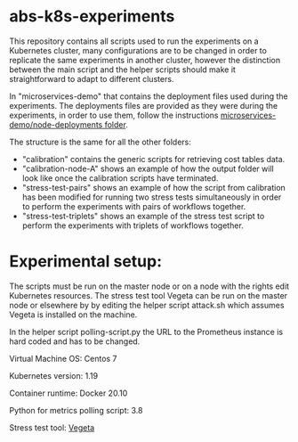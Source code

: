 # abs-k8s-experiments
This repository contains all scripts used to run the experiments on a Kubernetes cluster, many configurations are to be changed in order to replicate the same experiments in another cluster, however the distinction between the main script and the helper scripts should make it straightforward to adapt to different clusters.

In "microservices-demo" that contains the deployment files used during the experiments. The deployments files are provided as they were during the experiments, in order to use them, follow the instructions [microservices-demo/node-deployments folder](https://github.com/giaku/abs-k8s-experiments/tree/main/microservices-demo/nodes-deployments). 

The structure is the same for all the other folders:

<ul>
  <li>"calibration" contains the generic scripts for retrieving cost tables data.</li>
  <li>"calibration-node-A" shows an example of how the output folder will look like once the calibration scripts have terminated.</li>
  <li>"stress-test-pairs" shows an example of how the script from calibration has been modified for running two stress tests simultaneously in order to perform the experiments with pairs of workflows together.</li>
  <li>"stress-test-triplets" shows an example of the stress test script to perform the experiments with triplets of workflows together.</li>
</ul>

# Experimental setup:

The scripts must be run on the master node or on a node with the rights edit Kubernetes resources. The stress test tool Vegeta can be run on the master node or elsewhere by by editing the helper script attack.sh which assumes Vegeta is installed on the machine.

In the helper script polling-script.py the URL to the Prometheus instance is hard coded and has to be changed.

Virtual Machine OS: Centos 7

Kubernetes version: 1.19

Container runtime: Docker 20.10

Python for metrics polling script: 3.8

Stress test tool: [Vegeta](https://github.com/tsenart/vegeta)

